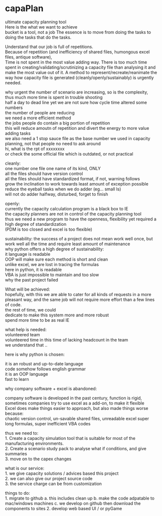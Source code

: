 # capaPlan
ultimate capacity planning tool<br />
Here is the what we want to achieve<br />
bucket is a tool, not a job
The essence is to move from doing the tasks to doing the tasks that do the tasks.<br />

Understand that our job is full of repetitions. <br />
Because of repetition (and inefficiency of shared files, humongous excel files, antique software), <br />
Time is not spent in the most value adding way. There is too much time spent in creating/validating/scrutinizing a capacity file than analysing it and make the most value out of it.
A method to represent/recreate/reanimate the way how capacity file is generated (cleanly/openly/sustainably) is urgently needed.

why urgent
the number of scenario are increasing, so is the complexity, thus much more time is spent in trouble shooting<br />
    half a day to dead line yet we are not sure how cycle time altered some numbers<br />
the number of people are reducing <br />
    we need a more efficient method<br />
the jobs people do contain a big portion of repetition <br />
    this will reduce amoutn of repetition and divert the energy to more value adding tasks<br />
we also need a 1 stop sauce file as the base number we used in capacity planning, not that people no need to ask around <br />
    hi, what is the rpt of xxxxxxxx<br />
or check the some official file which is outdated, or not practical <br />

cleanly:<br />
    one number one file one name of its kind, ONLY<br />
    all the files should have version control<br />
    all the files should have standardized format, if not, warning follows<br />
    grow the inclination to work towards least amount of exception possible<br />
    reduce the eyeball tasks when we do adder (eg... small ls)<br />
    will not do adder halfway, disturbed, forget to finish<br />

openly:<br />
    currently the capacity calculation program is a black box to IE<br />
    the capacity planners are not in control of the capacity planning tool<br />
    thus we need a new program to have the openness, flexibility yet required a high degree of standardization<br />
        (PDM is too closed and excel is too flexible)<br />
        
sustainability:
    the success of a project does not mean work well once, but work well all the time and require least amount of maintenance<br />
    why python offers a high degree of sustainability:<br />
        it language is readable<br />
        OOP will make sure each method is short and clean<br />
        unlike excel, we are lost in tracing the formulas<br />
        here in python, it is readable<br />
        VBA is just impossible to maintain and too slow<br />
        why the past project failed<br />
    


What will be achieved:<br />
hopefully, with this we are able to cater for all kinds of requests in a more pleasant way, and the same job will not require more effort than a few lines of code.<br />
the rest of time, we could <br />
    dedicate to make this system more and more robust <br />
    spend more time to be as real IE <br />
    
what help is needed:<br />
volunteered team<br />
volunteered time in this time of lacking headcount in the team<br />
we understand that ..<br />

here is why python is chosen:<br />

it is an robust and up-to-date language<br />
code somehow follows english grammar<br />
it is an OOP language<br />
fast to learn<br />

why company software + excel is abandoned:<br />

company software is developed in the past century, function is rigid, sometimes companies try to use excel as a add-on, to make it flexible<br />
Excel does make things easier to approach, but also made things worse because: <br />
chaotic version control, un-savable shared files, unreadable excel super long formulas, super inefficient VBA codes<br />

        
thus we need to: <br />
    1. Create a capacity simulation tool that is suitable for most of the manufacturing environments.<br />
    2. Create a scenario study pack to analyse what if conditions, and give summaries<br />
    3. move on to the capex changes<br />

what is our service:<br />
    1. we give capacity solutions / advices based this project <br />
    2. we can also give our project source code<br />
    3. the service charge can be from customization<br />

things to do:<br />
    1. migrate to github
        a. this includes clean up
        b. make the code adpatable to mac/windows machines
        c. we develop on github then download the components to sites
    2. develop web based UI /  or pyGame
  
